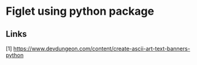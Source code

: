 

# Figlet using python package


## Links
[1] https://www.devdungeon.com/content/create-ascii-art-text-banners-python

